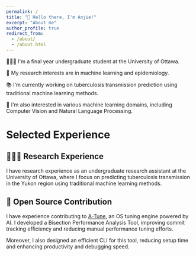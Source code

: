 ```yaml
---
permalink: /
title: "👋 Hello there, I'm Anjie!"
excerpt: "About me"
author_profile: true
redirect_from: 
  - /about/
  - /about.html
---
```


🧑🏻‍💻 I'm a final year undergraduate student at the University of Ottawa.

🔬 My research interests are in machine learning and epidemiology.

📚 I'm currently working on tuberculosis transmission prediction using traditional machine learning methods.

🥰 I'm also interested in various machine learning domains, including Computer Vision and Natural Language Processing.

# Selected Experience
## 👨🏻‍🔬 Research Experience
I have research experience as an undergraduate research assistant at the University of Ottawa, where I focus on predicting tuberculosis transmission in the Yukon region using traditional machine learning methods.

## 🤖 Open Source Contribution
I have experience contributing to [A-Tune](https://gitee.com/openeuler/A-Tune), an OS tuning engine powered by AI. I developed a Bisection Performance Analysis Tool, improving commit tracking efficiency and reducing manual performance tuning efforts.

Moreover, I also designed an efficient CLI for this tool, reducing setup time and enhancing productivity and debugging speed.